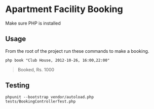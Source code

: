 # Apartment Facility Booking

Make sure PHP is installed

## Usage

From the root of the project run these commands to make a booking.

`php book "Club House, 2012-10-26, 16:00,22:00"`
> Booked, Rs. 1000

## Testing

`phpunit --bootstrap vendor/autoload.php tests/BookingControllerTest.php`
